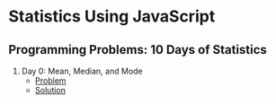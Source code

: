 # Statistics Using JavaScript

## Programming Problems: 10 Days of Statistics

1. Day 0: Mean, Median, and Mode
    - [Problem](https://www.hackerrank.com/challenges/s10-basic-statistics/problem)
    - [Solution](./day-0-mean-median-and-mode/solution.js)